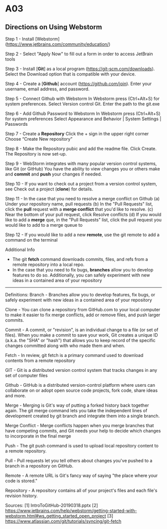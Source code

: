 # A03
## Directions on Using Webstorm 
Step 1 - Install [Webstorm] (https://www.jetbrains.com/community/education/)

Step 2 - Select "Apply Now" to fill out a form in order to access JetBrain tools

Step 3 - Install [**Git**] as a local program (https://git-scm.com/downloads). 
         Select the Download option that is compatible with your device. 
         
Step 4 - Create a [**Github**] account (https://github.com/join). 
         Enter your username, email address, and password. 
         
Step 5 - Connect Github with Webstorm
         In Webstorm press (Ctrl+Alt+S) for system preferences. 
         Select Version control Git. Enter the path to the git.exe
         
Step 6 - Add Github Password to Webstorm 
         In Webstorm press (Ctrl+Alt+S) for system preferences
         Select Appearance and Behavior | System Settings | Passwords
         
Step 7 - Create a **Repository**
         Click the + sign in the upper right corner 
         Choose “Create New repository”
         
Step 8 - Make the Repository pubic and add the readme file.
         Click Create.
         The Repository is now set-up.
         
Step 9 - WebStorm integrates with many popular version control systems, like Git (or GitHub)
         You have the ability to view changes you or others make and **commit** and **push** your changes if needed.
         
Step 10 - If you want to check out a project from a version control system, see Check out a project (**clone**) for details.

Step 11 - In the case that you need to resolve a merge conflict on Github
          (a) Under your repository name, pull requests
          (b) In the "Pull Requests" list, click the **pull** request with a **merge conflict** that you'd like to resolve.
          (c) Near the bottom of your pull request, click Resolve conflicts
          (d) If you would like to add a **merge** que, in the "Pull Requests" list, click the pull request you would like to add to a merge queue to
          
Step 12 - If you would like to add a new **remote**, use the git remote to add a command on the terminal

Additional Info 
- The git **fetch** command downloads commits, files, and refs from a remote repository into a local repo.
- In the case that you need to fix bugs, **branches** allow you to develop features to do so.
  Additionally, you can safely experiment with new ideas in a contained area of your repository
 
-------------

Definitions: 
Branch - Branches allow you to develop features, fix bugs, or safely experiment with new ideas in a contained area of your repository

Clone - You can clone a repository from GitHub.com to your local computer to make it easier to fix merge conflicts, add or remove files, and push larger commits.

Commit - A commit, or "revision", is an individual change to a file (or set of files). When you make a commit to save your work, Git creates a unique ID (a.k.a. the "SHA" or "hash") that allows you to keep record of the specific changes committed along with who made them and when.

Fetch - In review, git fetch is a primary command used to download contents from a remote repository

GIT - Git is a distributed version control system that tracks changes in any set of computer files

Github - GitHub is a distributed version-control platform where users can collaborate on or adopt open source code projects, fork code, share ideas and more.

Merge - Merging is Git's way of putting a forked history back together again. The git merge command lets you take the independent lines of development created by git branch and integrate them into a single branch.

Merge Conflict - Merge conflicts happen when you merge branches that have competing commits, and Git needs your help to decide which changes to incorporate in the final merge

Push - The git push command is used to upload local repository content to a remote repository.

Pull - Pull requests let you tell others about changes you've pushed to a branch in a repository on GitHub.

Remote - A remote URL is Git's fancy way of saying "the place where your code is stored."

Repository - A repository contains all of your project's files and each file's revision history.




Sources: 
[1] IntroToGitHub-20190318.pptx
[2] https://www.jetbrains.com/help/webstorm/getting-started-with-webstorm.html#ws_getting_started_open_project
[3] https://www.atlassian.com/git/tutorials/syncing/git-fetch
